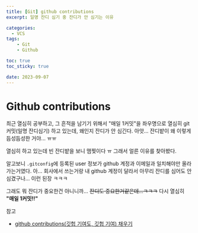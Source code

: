 ```yaml
---
title: [Git] github contributions
excerpt: 일명 잔디 심기 중 잔디가 안 심기는 이유

categories:
  - VCS
tags:
    - Git
    - Github

toc: true
toc_sticky: true

date: 2023-09-07
---
```


# Github contributions
최근 열심히 공부하고, 그 흔적을 남기기 위해서 "매일 1커밋"을 좌우명으로 열심히 git 커밋(일명 잔디심기) 하고 있는데, 왜인지 잔디가 안 심긴다.
아앗... 잔디밭이 왜 이렇게 듬성듬성한 거야... ㅠㅠ 

열심히 하고 있는데 빈 잔디밭을 보니 맴찢이다 ㅠ 그래서 얼른 이유를 찾아봤다.

알고보니 `.gitconfig`에 등록된 user 정보가 github 계정과 이메일과 일치해야만 올라가는거였다.
아... 회사에서 쓰는거랑 내 github 계정이 달라서 아무리 잔디를 심어도 안심겼구나... 이런 된장 ㅋㅋㅋ 

그래도 뭐 잔디가 중요한건 아니니까... ~~잔디도 중요한거같은데...ㅋㅋㅋ~~ 다시 열심히 **"매일 1커밋!!"**

참고
- [github contributions(깃헙 기여도, 깃헙 기여) 채우기](https://junho94.tistory.com/26)
